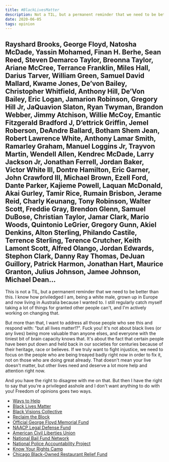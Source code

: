 ```yaml
---
title: ‎#BlackLivesMatter
description: Not a TIL, but a permanent reminder that we need to be better than this
date: 2020-06-05
tags: opinion
---
```


## Rayshard Brooks, George Floyd, Natosha McDade, Yassin Mohamed, Finan H. Berhe, Sean Reed, Steven Demarco Taylor, Breonna Taylor, Ariane McCree, Terrance Franklin, Miles Hall, Darius Tarver, William Green, Samuel David Mallard, Kwame Jones, De’von Bailey, Christopher Whitfield, Anthony Hill, De’Von Bailey, Eric Logan, Jamarion Robinson, Gregory Hill Jr, JaQuavion Slaton, Ryan Twyman, Brandon Webber, Jimmy Atchison, Willie McCoy, Emantic Fitzgerald Bradford J, D’ettrick Griffin, Jemel Roberson, DeAndre Ballard, Botham Shem Jean, Robert Lawrence White, Anthony Lamar Smith, Ramarley Graham, Manuel Loggins Jr, Trayvon Martin, Wendell Allen, Kendrec McDade, Larry Jackson Jr, Jonathan Ferrell, Jordan Baker, Victor White III, Dontre Hamilton, Eric Garner, John Crawford III, Michael Brown, Ezell Ford, Dante Parker, Kajieme Powell, Laquan McDonald, Akai Gurley, Tamir Rice, Rumain Brisbon, Jerame Reid, Charly Keunang, Tony Robinson, Walter Scott, Freddie Gray, Brendon Glenn, Samuel DuBose, Christian Taylor, Jamar Clark, Mario Woods, Quintonio LeGrier, Gregory Gunn, Akiel Denkins, Alton Sterling, Philando Castile, Terrence Sterling, Terence Crutcher, Keith Lamont Scott, Alfred Olango, Jordan Edwards, Stephon Clark, Danny Ray Thomas, DeJuan Guillory, Patrick Harmon, Jonathan Hart, Maurice Granton, Julius Johnson, Jamee Johnson, Michael Dean…

This is not a TIL, but a permanent reminder that we need to be better than this. I know how priviledged I am, being a white male, grown up in Europe and now living in Australia because I wanted to. I still regularly catch myself taking a lot of things for granted other people can't, and I'm actively working on changing that.

But more than that, I want to address all those people who see this and respond with: "but all lives matter!?". Fuck you! It's not about black lives (or any lives) being more valuable than anyone elses, and everyone with the tiniest bit of brain capacity knows that. It's about the fact that certain people have been put down and held back in our societies for centuries because of their heritage, race or believes. If we truly want to fight injustice, we need to focus on the people who are being treayed badly right now in order to fix it, not on those who are doing great already. That doesn't mean your live doesn't matter, but other lives need and deserve a lot more help and attention right now.

And you have the right to disagree with me on that. But then I have the right to say that you're a privileged asshole and I don't want anything to do with you! Freedom of opinions goes two ways.

- [Ways to Help](https://blacklivesmatters.carrd.co/)
- [Black Lives Matter](https://secure.actblue.com/donate/ms_blm_homepage_2019)
- [Black Visions Collective](https://www.blackvisionsmn.org/)
- [Reclaim the Block](https://www.reclaimtheblock.org/home)
- [Official George Floyd Memorial Fund](https://www.gofundme.com/f/georgefloyd)
- [NAACP Legal Defense Fund](https://www.naacpldf.org/)
- [American Civil Liberties Union](https://action.aclu.org/give/now)
- [National Bail Fund Network](https://www.communityjusticeexchange.org/nbfn-directory)
- [National Police Accountability Project](https://www.nlg-npap.org/donate/)
- [Know Your Rights Camp](https://www.knowyourrightscamp.com/legal)
- [Chicago Black-Owned Restaurant Relief Fund](https://www.timeout.com/chicago/news/this-relief-fund-is-raising-money-for-black-owned-restaurants-in-chicago-060220)
